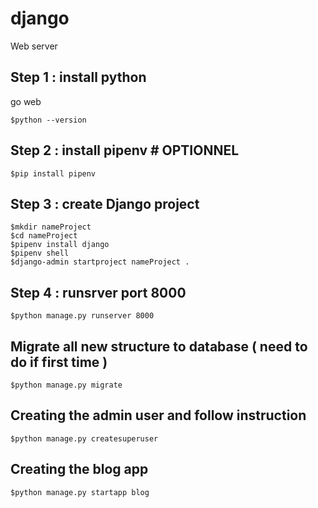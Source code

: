 # django

Web server

## Step 1 : install python

go web

```shell
$python --version

```

## Step 2 : install pipenv # OPTIONNEL

```shell
$pip install pipenv

```

## Step 3 : create Django project

```shell
$mkdir nameProject
$cd nameProject
$pipenv install django
$pipenv shell
$django-admin startproject nameProject .
```

## Step 4 : runsrver port 8000

```shell
$python manage.py runserver 8000
```

## Migrate all new structure to database ( need to do if first time )

```shell
$python manage.py migrate
```

## Creating the admin user and follow instruction

```shell
$python manage.py createsuperuser
```

## Creating the blog app

```shell
$python manage.py startapp blog 
```